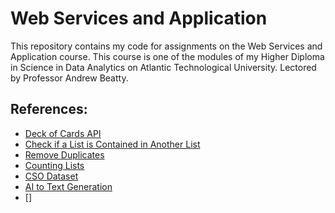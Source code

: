 # Web Services and Application
This repository contains my code for assignments on the Web Services and Application course. This course is one of the modules of my Higher Diploma in Science in Data Analytics on Atlantic Technological University. Lectored by Professor Andrew Beatty.

## References:
- [Deck of Cards API](https://deckofcardsapi.com/)
- [Check if a List is Contained in Another List](https://www.geeksforgeeks.org/python-check-if-a-list-is-contained-in-another-list/)
- [Remove Duplicates](https://www.w3schools.com/python/python_howto_remove_duplicates.asp)
- [Counting Lists](https://www.w3schools.com/python/ref_list_count.asp)
- [CSO Dataset](https://data.cso.ie/)
- [AI to Text Generation](https://openai.com/)
- []